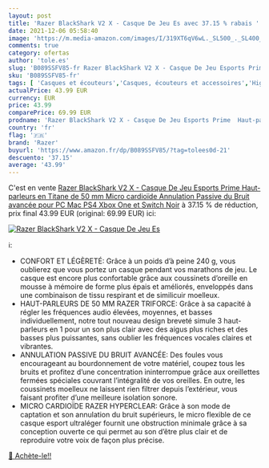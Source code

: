 ```yaml
---
layout: post
title: 'Razer BlackShark V2 X - Casque De Jeu Es avec 37.15 % rabais '
date: 2021-12-06 05:58:40
image: 'https://m.media-amazon.com/images/I/319XT6qV6wL._SL500_._SL400_.jpg'
comments: true
category: ofertas
author: 'tole.es'
slug: 'B089SSFV85-fr Razer BlackShark V2 X - Casque De Jeu Esports Prime Haut-...'
sku: 'B089SSFV85-fr'
tags: [ 'Casques et écouteurs','Casques, écouteurs et accessoires','High-Tech','Jeux vidéo','razer', ]
actualPrice: 43.99 EUR
currency: EUR
price: 43.99
comparePrice: 69.99 EUR
prodname: 'Razer BlackShark V2 X - Casque De Jeu Esports Prime  Haut-parleurs en Titane de 50 mm  Micro cardioïde  Annulation Passive du Bruit avancée pour PC  Mac  PS4  Xbox One et Switch  Noir'
country: 'fr'
flag: '🇫🇷'
brand: 'Razer'
buyurl: 'https://www.amazon.fr/dp/B089SSFV85/?tag=tolees0d-21'
descuento: '37.15'
average: '43.99'
---
```


C'est en vente [Razer BlackShark V2 X - Casque De Jeu Esports Prime  Haut-parleurs en Titane de 50 mm  Micro cardioïde  Annulation Passive du Bruit avancée pour PC  Mac  PS4  Xbox One et Switch  Noir](https://www.amazon.fr/dp/B089SSFV85/?tag=tolees0d-21)  à  37.15 % de réduction, prix final  43.99 EUR (original: 69.99 EUR) ici:

[![Razer BlackShark V2 X - Casque De Jeu Es](https://m.media-amazon.com/images/I/319XT6qV6wL._SL500_._SL400_.jpg)](https://www.amazon.fr/dp/B089SSFV85/?tag=tolees0d-21)

ℹ️:

- CONFORT ET LÉGÈRETÉ: Grâce à un poids d’à peine 240 g, vous oublierez que vous portez un casque pendant vos marathons de jeu. Le casque est encore plus confortable grâce aux coussinets d’oreille en mousse à mémoire de forme plus épais et améliorés, enveloppés dans une combinaison de tissu respirant et de similicuir moelleux.
- HAUT-PARLEURS DE 50 MM RAZER TRIFORCE: Grâce à sa capacité à régler les fréquences audio élevées, moyennes, et basses individuellement, notre tout nouveau design breveté simule 3 haut-parleurs en 1 pour un son plus clair avec des aigus plus riches et des basses plus puissantes, sans oublier les fréquences vocales claires et vibrantes.
- ANNULATION PASSIVE DU BRUIT AVANCÉE: Des foules vous encourageant au bourdonnement de votre matériel, coupez tous les bruits et profitez d’une concentration ininterrompue grâce aux oreillettes fermées spéciales couvrant l’intégralité de vos oreilles. En outre, les coussinets moelleux ne laissent rien filtrer depuis l’extérieur, vous faisant profiter d’une meilleure isolation sonore.
- MICRO CARDIOÏDE RAZER HYPERCLEAR: Grâce à son mode de captation et son annulation du bruit supérieurs, le micro flexible de ce casque esport ultraléger fournit une obstruction minimale grâce à sa conception ouverte ce qui permet au son d’être plus clair et de reproduire votre voix de façon plus précise.

[🛒 Achète-le!!](https://www.amazon.fr/dp/B089SSFV85/?tag=tolees0d-21)
